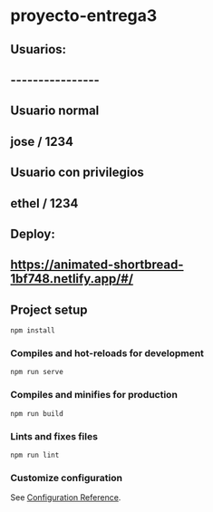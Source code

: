 # proyecto-entrega3

##
## Usuarios: 
## ----------------
## Usuario normal
## jose / 1234
##
##
## Usuario con privilegios
## ethel / 1234
##
##
## Deploy:
## https://animated-shortbread-1bf748.netlify.app/#/

## Project setup
```
npm install
```

### Compiles and hot-reloads for development
```
npm run serve
```

### Compiles and minifies for production
```
npm run build
```

### Lints and fixes files
```
npm run lint
```

### Customize configuration
See [Configuration Reference](https://cli.vuejs.org/config/).

